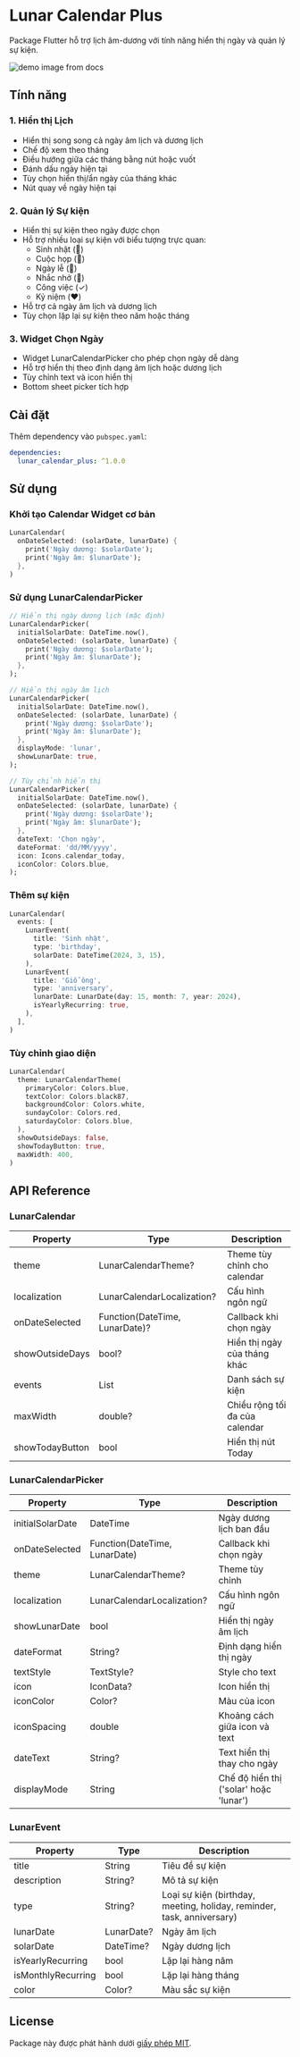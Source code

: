 # Lunar Calendar Plus

Package Flutter hỗ trợ lịch âm-dương với tính năng hiển thị ngày và quản lý sự kiện.

![demo image from docs](https://github.com/Nghi-NV/lunar_calendar/blob/main/docs/images/demo.png)

## Tính năng

### 1. Hiển thị Lịch
- Hiển thị song song cả ngày âm lịch và dương lịch
- Chế độ xem theo tháng
- Điều hướng giữa các tháng bằng nút hoặc vuốt
- Đánh dấu ngày hiện tại
- Tùy chọn hiển thị/ẩn ngày của tháng khác
- Nút quay về ngày hiện tại

### 2. Quản lý Sự kiện
- Hiển thị sự kiện theo ngày được chọn
- Hỗ trợ nhiều loại sự kiện với biểu tượng trực quan:
  - Sinh nhật (🎂)
  - Cuộc họp (👥)
  - Ngày lễ (🎉)
  - Nhắc nhở (🔔)
  - Công việc (✓)
  - Kỷ niệm (❤️)
- Hỗ trợ cả ngày âm lịch và dương lịch
- Tùy chọn lặp lại sự kiện theo năm hoặc tháng

### 3. Widget Chọn Ngày
- Widget LunarCalendarPicker cho phép chọn ngày dễ dàng
- Hỗ trợ hiển thị theo định dạng âm lịch hoặc dương lịch
- Tùy chỉnh text và icon hiển thị
- Bottom sheet picker tích hợp

## Cài đặt

Thêm dependency vào `pubspec.yaml`:

```yaml
dependencies:
  lunar_calendar_plus: ^1.0.0
```

## Sử dụng

### Khởi tạo Calendar Widget cơ bản

```dart
LunarCalendar(
  onDateSelected: (solarDate, lunarDate) {
    print('Ngày dương: $solarDate');
    print('Ngày âm: $lunarDate');
  },
)
```

### Sử dụng LunarCalendarPicker

```dart
// Hiển thị ngày dương lịch (mặc định)
LunarCalendarPicker(
  initialSolarDate: DateTime.now(),
  onDateSelected: (solarDate, lunarDate) {
    print('Ngày dương: $solarDate');
    print('Ngày âm: $lunarDate');
  },
);

// Hiển thị ngày âm lịch
LunarCalendarPicker(
  initialSolarDate: DateTime.now(),
  onDateSelected: (solarDate, lunarDate) {
    print('Ngày dương: $solarDate');
    print('Ngày âm: $lunarDate');
  },
  displayMode: 'lunar',
  showLunarDate: true,
);

// Tùy chỉnh hiển thị
LunarCalendarPicker(
  initialSolarDate: DateTime.now(),
  onDateSelected: (solarDate, lunarDate) {
    print('Ngày dương: $solarDate');
    print('Ngày âm: $lunarDate');
  },
  dateText: 'Chọn ngày',
  dateFormat: 'dd/MM/yyyy',
  icon: Icons.calendar_today,
  iconColor: Colors.blue,
);
```

### Thêm sự kiện

```dart
LunarCalendar(
  events: [
    LunarEvent(
      title: 'Sinh nhật',
      type: 'birthday',
      solarDate: DateTime(2024, 3, 15),
    ),
    LunarEvent(
      title: 'Giỗ ông',
      type: 'anniversary',
      lunarDate: LunarDate(day: 15, month: 7, year: 2024),
      isYearlyRecurring: true,
    ),
  ],
)
```

### Tùy chỉnh giao diện

```dart
LunarCalendar(
  theme: LunarCalendarTheme(
    primaryColor: Colors.blue,
    textColor: Colors.black87,
    backgroundColor: Colors.white,
    sundayColor: Colors.red,
    saturdayColor: Colors.blue,
  ),
  showOutsideDays: false,
  showTodayButton: true,
  maxWidth: 400,
)
```

## API Reference

### LunarCalendar
| Property | Type | Description |
|----------|------|-------------|
| theme | LunarCalendarTheme? | Theme tùy chỉnh cho calendar |
| localization | LunarCalendarLocalization? | Cấu hình ngôn ngữ |
| onDateSelected | Function(DateTime, LunarDate)? | Callback khi chọn ngày |
| showOutsideDays | bool? | Hiển thị ngày của tháng khác |
| events | List<LunarEvent> | Danh sách sự kiện |
| maxWidth | double? | Chiều rộng tối đa của calendar |
| showTodayButton | bool | Hiển thị nút Today |

### LunarCalendarPicker
| Property | Type | Description |
|----------|------|-------------|
| initialSolarDate | DateTime | Ngày dương lịch ban đầu |
| onDateSelected | Function(DateTime, LunarDate) | Callback khi chọn ngày |
| theme | LunarCalendarTheme? | Theme tùy chỉnh |
| localization | LunarCalendarLocalization? | Cấu hình ngôn ngữ |
| showLunarDate | bool | Hiển thị ngày âm lịch |
| dateFormat | String? | Định dạng hiển thị ngày |
| textStyle | TextStyle? | Style cho text |
| icon | IconData? | Icon hiển thị |
| iconColor | Color? | Màu của icon |
| iconSpacing | double | Khoảng cách giữa icon và text |
| dateText | String? | Text hiển thị thay cho ngày |
| displayMode | String | Chế độ hiển thị ('solar' hoặc 'lunar') |

### LunarEvent
| Property | Type | Description |
|----------|------|-------------|
| title | String | Tiêu đề sự kiện |
| description | String? | Mô tả sự kiện |
| type | String? | Loại sự kiện (birthday, meeting, holiday, reminder, task, anniversary) |
| lunarDate | LunarDate? | Ngày âm lịch |
| solarDate | DateTime? | Ngày dương lịch |
| isYearlyRecurring | bool | Lặp lại hàng năm |
| isMonthlyRecurring | bool | Lặp lại hàng tháng |
| color | Color? | Màu sắc sự kiện |

## License

Package này được phát hành dưới [giấy phép MIT](LICENSE).

